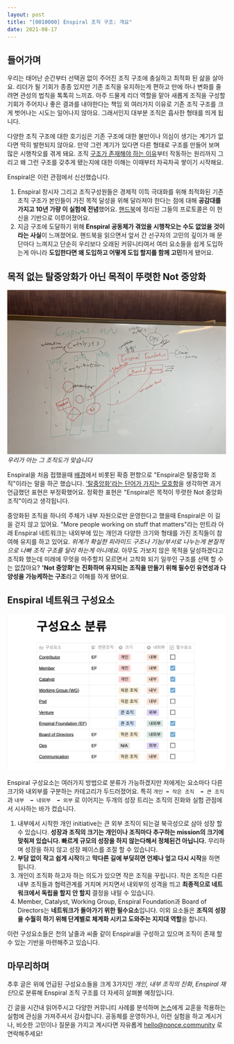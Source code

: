 ```yaml
---
layout: post
title: "[0010000] Enspiral 조직 구조: 개요"
date: 2021-08-17
---
```


## 들어가며

우리는 태어난 순간부터 선택권 없이 주어진 조직 구조에 충실하고 최적화 된 삶을 살아요. 리더가 될 기회가 종종 있지만 기존 조직을 유지하는게 편하고 만에 하나 변화를 줄려면 관성의 법칙을 톡톡히 느끼죠. 아주 드물게 리더 역할을 맡아 새롭게 조직을 구성할 기회가 주어지나 좋은 결과를 내야한다는 책임 외 여러가지 이유로 기존 조직 구조를 크게 벗어나는 시도는 일어나지 않아요. 그래서인지 대부분 조직은 흡사한 형태를 띄게 됩니다.

다양한 조직 구조에 대한 호기심은 기존 구조에 대한 불만이나 의심이 생기는 계기가 없다면 딱히 발현되지 않아요. 만약 그런 계기가 있다면 다른 형태로 구조를 만들어 보며 많은 시행착오를 겪게 돼요. 조직 [구조가 존재해야 하는 이유](https://www.jofreeman.com/joreen/tyranny.htm)부터 작동하는 원리까지 그리고 왜 그런 구조를 갖추게 됐는지에 대한 이해는 이때부터 차곡차곡 쌓이기 시작해요.

Enspiral은 이런 관점에서 신선했습니다.

1. Enspiral 창시자 그리고 조직구성원들은 경제적 이득 극대화를 위해 최적화된 기존 조직 구조가 본인들이 가진 목적 달성을 위해 달라져야 한다는 점에 대해 **공감대를 가지고 10년 가량 이 실험에 전념**했어요. [핸드북](https://handbook.enspiral.com/)에 정리된 그들의 프로토콜은 이 헌신을 기반으로 이루어졌어요.
2. 지금 구조에 도달하기 위해 **Enspiral 공동체가 겪었을 시행착오는 수도 없었을 것이라는 사실**이 느껴졌어요. 핸드북을 읽으면서 앞서 간 선구자의 고민의 깊이가 매 문단마다 느껴지고 단순히 우리보다 오래된 커뮤니티여서 여러 요소들을 쉽게 도입하는게 아니라 **도입한다면 왜 도입하고 어떻게 도입 할지를 함께 고민**하게 됐어요.

## 목적 없는 탈중앙화가 아닌 목적이 뚜렷한 Not 중앙화

![](/assets/posts/img/enspiral_map.jpg)
*우리가 아는 그 조직도가 맞습니다*

Enspiral을 처음 접했을때 [배경](https://s3unha.github.io/2021/06/29/how-did-you-start-nonce-kr.html)에서 비롯된 확증 편향으로 "Enspiral은 탈중앙화 조직"이라는 말을 하곤 했습니다. ['탈중앙화'라는 단어가 가지는 모호함](https://twitter.com/Melt_Dem/status/1031190564639830016)을 생각하면 과거 언급했던 표현은 부정확했어요. 정확한 표현은 "Enspiral은 목적이 뚜렷한 Not 중앙화 조직"이라고 생각됩니다.

중앙화된 조직을 하나의 주체가 내부 자원으로만 운영한다고 했을때 Enspiral은 이 길을 걷지 않고 있어요. "More people working on stuff that matters"라는 만트라 아래 Enspiral 네트워크는 내외부에 있는 개인과 다양한 크기와 형태를 가진 조직들이 참여해 유지를 하고 있어요. *위계가 확실한 피라미드 구조나 기능/부서로 나누는게 본질적으로 나빠 조직 구조를 달리 하는게 아니에요.* 아무도 가보지 않은 목적을 달성하겠다고 조직화 했는데 미래에 무엇을 마주할지 모르면서 고착화 되기 일쑤인 구조를 선택 할 수는 없잖아요? **'Not 중앙화'는 진화하며 유지되는 조직을 만들기 위해 필수인 유연성과 다양성을 가능케하는 구조**라고 이해를 하게 됐어요.

## Enspiral 네트워크 구성요소

![](/assets/posts/img/atomic_org_units.png)

Enspiral 구성요소는 여러가지 방법으로 분류가 가능하겠지만 저에게는 요소마다 다른 크기와 내외부를 구분하는 카테고리가 두드러졌어요. 특히 `개인 ➡️ 작은 조직  ➡️ 큰 조직` 과 `내부  ➡️ 내외부  ➡️ 외부` 로 이어지는 두개의 성장 트리는 조직의 진화와 실험 관점에서 시사하는 바가 컸습니다.

1. 내부에서 시작한 개인 initiative는 큰 외부 조직이 되는걸 북극성으로 삼아 성장 할 수 있습니다. **성장과 조직의 크기는 개인이나 조직마다 추구하는 mission의 크기에 맞춰져 있습니다. 빠르게 규모의 성장을 하지 않는다해서 정체된건 아닙니다.** 무리하며 성장을 하지 않고 성장 페이스를 조절 할 수 있습니다.
2. **부담 없이 작고 쉽게 시작**하고 **막다른 길에 부딪히면 언제나 엎고 다시 시작**을 하면 됩니다.
3. 개인이 조직화 하고자 하는 의도가 있으면 작은 조직을 꾸립니다. 작은 조직은 다른 내부 조직들과 협력관계를 거치며 커지면서 내외부의 성격을 띄고 **최종적으로 네트워크에서 독립을 할지 안 할지** 결정을 내릴 수 있습니다.
4. Member, Catalyst, Working Group, Enspiral Foundation과 Board of Directors는 **네트워크가 돌아가기 위한 필수요소**입니다. 이외 요소들은 **조직의 성장을 수월히 하기 위해 단계별로 체계화 시키고 도와주는 지지대 역할**을 합니다.

이런 구성요소들은 천의 날줄과 씨줄 같이 Enspiral을 구성하고 있으며 조직이 존재 할 수 있는 기반을 마련해주고 있습니다.

## 마무리하며

추후 글은 위에 언급된 구성요소들을 크게 3가지인 *개인*, *내부 조직의 진화*, *Enspiral 재단*으로 분류해 Enspiral 조직 구조를 더 자세히 살펴볼 예정입니다.

긴 글을 시간내 읽어주시고 다양한 커뮤니티 사례를 분석하며 [논스](https://nonce.community/)에게 교훈을 적용하는 실험에 관심을 가져주셔서 감사합니다. 공동체를 운영하거나, 이런 실험을 하고 계시거나, 비슷한 고민이나 질문을 가지고 계시다면 자유롭게 [hello@nonce.community](mailto:hello@nonce.community) 로 연락해주세요!
